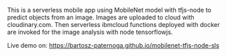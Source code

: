 This is a serverless mobile app using MobileNet model with tfjs-node to predict objects from an image. Images are uploaded to cloud with cloudinary.com. Then serverless ibmcloud functions deployed with docker are invoked for the  image analysis with node tensorflowjs.  

Live demo on:
https://bartosz-paternoga.github.io/mobilenet-tfjs-node-sls

